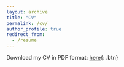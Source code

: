 ```yaml
---
layout: archive
title: "CV"
permalink: /cv/
author_profile: true
redirect_from:
  - /resume
---
```


Download my CV in PDF format: [here](CV_Pradovera.pdf){: .btn}

